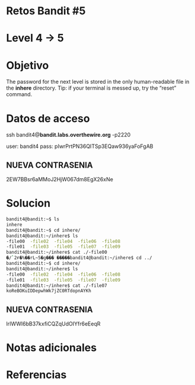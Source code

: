 # Retos Bandit  #5
# Level 4 -> 5

# Objetivo
The password for the next level is stored in the only human-readable file in the **inhere** directory. Tip: if your terminal is messed up, try the “reset” command.

# Datos de acceso
ssh bandit4@**bandit.labs.overthewire.org** -p2220

user: bandit4
pass: pIwrPrtPN36QITSp3EQaw936yaFoFgAB

## NUEVA CONTRASENIA
2EW7BBsr6aMMoJ2HjW067dm8EgX26xNe

# Solucion 
```bash
bandit4@bandit:~$ ls
inhere
bandit4@bandit:~$ cd inhere/
bandit4@bandit:~/inhere$ ls
-file00  -file02  -file04  -file06  -file08
-file01  -file03  -file05  -file07  -file09
bandit4@bandit:~/inhere$ cat ./-file00
�/`2ғ�%��rL~5�g��� �����bandit4@bandit:~/inhere$ cd ../
bandit4@bandit:~$ cd inhere/
bandit4@bandit:~/inhere$ ls
-file00  -file02  -file04  -file06  -file08
-file01  -file03  -file05  -file07  -file09
bandit4@bandit:~/inhere$ cat ./-file07
koReBOKuIDDepwhWk7jZC0RTdopnAYKh
```


## NUEVA CONTRASENIA
lrIWWI6bB37kxfiCQZqUdOIYfr6eEeqR

# Notas adicionales


# Referencias 